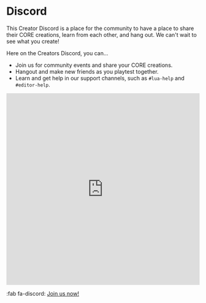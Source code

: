 # Discord

This Creator Discord is a place for the community to have a place to share their CORE creations, learn from each other, and hang out.
We can't wait to see what you create!

Here on the Creators Discord, you can...

* Join us for community events and share your CORE creations.
* Hangout and make new friends as you playtest together.
* Learn and get help in our support channels, such as `#lua-help`  and `#editor-help`.

<div id="discord-embed">
    <iframe src="https://discordapp.com/widget?id=547553459562610698&theme=dark" width="100%" height="500" allowtransparency="true" frameborder="0"></iframe>
</div>

:fab fa-discord: [Join us now!](https://discord.gg/85k8A7V)

